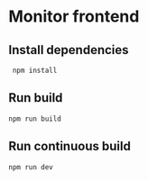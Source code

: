 # Monitor frontend
## Install dependencies
``` npm install```

## Run build
```npm run build```

## Run continuous build
```npm run dev```
